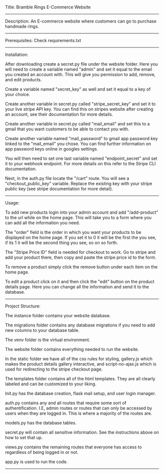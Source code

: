
Title: Bramble Rings E-Commerce Website

---------------------------------------------------------------------------------------------------------------------------------------------------------------------------------------

Description: An E-commerce website where customers can go to purchase handmade rings. 

---------------------------------------------------------------------------------------------------------------------------------------------------------------------------------------

Prerequisites: Check requirements.txt

---------------------------------------------------------------------------------------------------------------------------------------------------------------------------------------

Installation: 

After downloading create a secret.py file under the website folder. Here you will need to create a variable named "admin" and set it equal to the email you created an account with. This will give you permission to add, remove, and edit products. 

Create a variable named "secret_key" as well and set it equal to a key of your choice. 

Create another variable in secret.py called "stripe_secret_key" and set it to your live stripe API key. You can find this on stripes website after creating an account, see their documentation for more details. 

Create another variable in secret.py called "mail_email" and set this to a gmail that you want customers to be able to contact you with. 

Create another variable named "mail_password" to gmail app password key linked to the "mail_email" you chose. You can find further information on app password keys online in googles settings. 

You will then need to set one last variable named "endpoint_secret" and set it to your webhook endpoint. For more details on this refer to the Stripe CLI documentation. 

Next, in the auth.py file locate the "/cart" route. You will see a "checkout_public_key" variable. Replace the existing key with your stripe public key (see stripe documentation for more detail).

---------------------------------------------------------------------------------------------------------------------------------------------------------------------------------------

Usage:

To add new products login into your admin account and add "/add-product" to the url while on the home page. This will take you to a form where you can add all the information you need. 

The "order" field is the order in which you want your products to be displayed on the home page. If you set it to 0 it will be the first the you see, if its 1 it will be the second thing you see, so on so forth. 

The "Stripe Price ID" field is needed for checkout to work. Go to stripe and add your product there, then copy and paste the stripe price id to the form.

To remove a product simply click the remove button under each item on the home page. 

To edit a product click on it and then click the "edit" button on the product details page. Here you can change all the information and send it to the database. 

---------------------------------------------------------------------------------------------------------------------------------------------------------------------------------------

Project Structure:

The instance folder contains your website database.

The migrations folder contains any database migrations if you need to add new columns to your database table. 

The venv folder is the virtual environment. 

The website folder contains everything needed to run the website. 

In the static folder we have all of the css rules for styling, gallery.js which makes the product details gallery interactive, and script-no-ajax.js which is used for redirecting to the stripe checkout page. 

The templates folder contains all of the html templates. They are all clearly labeled and can be customized to your liking. 

Init.py has the database creation, flask mail setup, and user login manager.

auth.py contains any and all routes that require some sort of authentification. I.E, admin routes or routes that can only be accessed by users when they are logged in. This is where a majority of the routes are. 

models.py has the database tables.

secret.py will contain all sensitive information. See the instructions above on how to set that up.

views.py contains the remaining routes that everyone has access to regardless of being logged in or not. 

app.py is used to run the code. 

---------------------------------------------------------------------------------------------------------------------------------------------------------------------------------------


